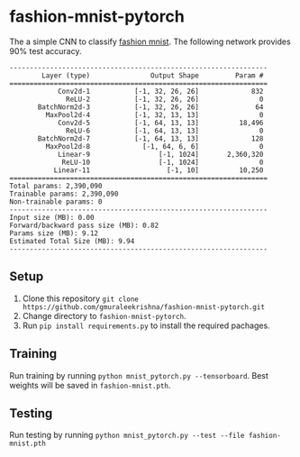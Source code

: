 # fashion-mnist-pytorch

The a simple CNN to classify [fashion mnist][1]. The following network provides 90% test accuracy.

```
----------------------------------------------------------------
        Layer (type)               Output Shape         Param #
================================================================
            Conv2d-1           [-1, 32, 26, 26]             832
              ReLU-2           [-1, 32, 26, 26]               0
       BatchNorm2d-3           [-1, 32, 26, 26]              64
         MaxPool2d-4           [-1, 32, 13, 13]               0
            Conv2d-5           [-1, 64, 13, 13]          18,496
              ReLU-6           [-1, 64, 13, 13]               0
       BatchNorm2d-7           [-1, 64, 13, 13]             128
         MaxPool2d-8             [-1, 64, 6, 6]               0
            Linear-9                 [-1, 1024]       2,360,320
             ReLU-10                 [-1, 1024]               0
           Linear-11                   [-1, 10]          10,250
================================================================
Total params: 2,390,090
Trainable params: 2,390,090
Non-trainable params: 0
----------------------------------------------------------------
Input size (MB): 0.00
Forward/backward pass size (MB): 0.82
Params size (MB): 9.12
Estimated Total Size (MB): 9.94
----------------------------------------------------------------
```
## Setup

1. Clone this repository
`git clone https://github.com/gmuraleekrishna/fashion-mnist-pytorch.git`
1. Change directory to `fashion-mnist-pytorch`.
1. Run `pip install requirements.py` to install the required pachages.

## Training

Run training by running `python mnist_pytorch.py --tensorboard`. Best weights will be saved in `fashion-mnist.pth`.

## Testing

Run testing by running `python mnist_pytorch.py --test --file fashion-mnist.pth`


[1]: https://github.com/zalandoresearch/fashion-mnist
